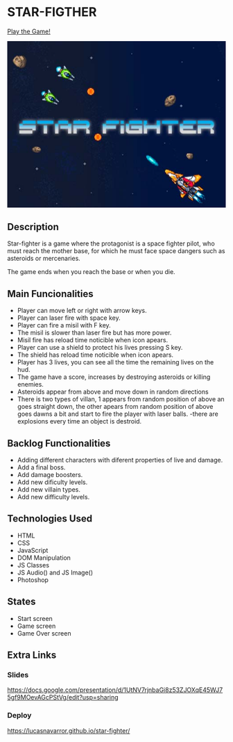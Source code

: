 # STAR-FIGTHER

[Play the Game!](https://lucasnavarror.github.io/star-fighter/)

![](/Animated_Pixel_Ships_v1.5.6/base/Star-fighter-logo.png)

## Description

Star-fighter 
is a game where the protagonist is a space fighter pilot, who must reach the mother base, for which he must face space dangers such as asteroids or mercenaries.

The game ends when you reach the base or when you die.

## Main Funcionalities

- Player can move left or right with arrow keys.
- Player can laser fire with space key.
- Player can fire a misil with F key.
- The misil is slower than laser fire but has more power.
- Misil fire has reload time noticible when icon apears.
- Player can use a shield to protect his lives pressing S key.
- The shield has reload time noticible when icon apears.
- Player has 3 lives, you can see all the time the remaining lives on the hud.
- The game have a score, increases by destroying asteroids or killing enemies.
- Asteroids appear from above and move down in random directions
- There is two types of villan, 1 appears from random position of above an goes straight down, the other apears from random position of above goes dawns a bit and start to fire the player with laser balls.
-there are explosions every time an object is destroid.

## Backlog Functionalities

- Adding different characters with diferent properties of live and damage.
- Add a final boss.
- Add damage boosters.
- Add new dificulty levels.
- Add new villain types.
- Add new difficulty levels.


## Technologies Used

- HTML
- CSS
- JavaScript
- DOM Manipulation
- JS Classes
- JS Audio() and JS Image()
- Photoshop

## States

- Start screen
- Game screen
- Game Over screen



## Extra Links

### Slides

https://docs.google.com/presentation/d/1UtNV7rjnbaGi8z53ZJOXqE45WJ75gf9MOevAGcPStVg/edit?usp=sharing

### Deploy

https://lucasnavarror.github.io/star-fighter/
